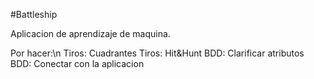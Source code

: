 #Battleship

Aplicacion de aprendizaje de maquina.

Por hacer:\n
  Tiros: Cuadrantes
  Tiros: Hit&Hunt
  BDD: Clarificar atributos
  BDD: Conectar con la aplicacion
